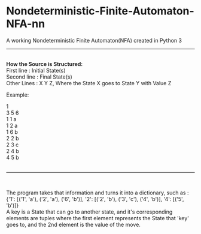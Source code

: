 # Nondeterministic-Finite-Automaton-NFA-nn
A working Nondeterministic Finite Automaton(NFA) created in Python 3
_________________
<br>
<b> How the Source is Structured: </b>
<br>
First line : Initial State(s)
<br>
Second line : Final State(s)
<br>
Other Lines : X Y Z, Where the State X goes to State Y with Value Z

Example: 
<br>

1 <br>
3 5 6 <br>
1 1 a <br>
1 2 a <br>
1 6 b <br>
2 2 b <br>
2 3 c <br>
2 4 b <br>
4 5 b <br>
<br>
________________
<br>

The program takes that information and turns it into a dictionary, such as : {'1': [('1', 'a'), ('2', 'a'), ('6', 'b')], '2': [('2', 'b'), ('3', 'c'), ('4', 'b')], '4': [('5', 'b')]}<br>
A key is a State that can go to another state, and it's corresponding elements are tuples where the first element represents the State that 'key' goes to, and the 2nd element is the value of the move.
